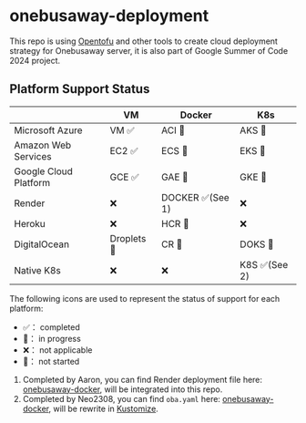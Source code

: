 # onebusaway-deployment
This repo is using [Opentofu](https://opentofu.org/) and other tools to create cloud deployment strategy for Onebusaway server, it is also part of Google Summer of Code 2024 project.

## Platform Support Status

|                       | VM          | Docker          | K8s          |
|-----------------------|-------------|-----------------|--------------|
| Microsoft Azure       | VM ✅        | ACI 🚧          | AKS 🔲       |
| Amazon Web Services   | EC2 ✅       | ECS 🚧          | EKS 🔲       |
| Google Cloud Platform | GCE ✅       | GAE 🚧          | GKE 🔲       |
| Render                | ❌           | DOCKER ✅(See 1) | ❌            |
| Heroku                | ❌           | HCR 🔲          | ❌            |
| DigitalOcean          | Droplets 🔲 | CR 🔲           | DOKS 🔲      |
| Native K8s            | ❌           | ❌               | K8S ✅(See 2) |

The following icons are used to represent the status of support for each platform:
- ✅： completed
- 🚧： in progress
- ❌： not applicable
- 🔲： not started

1. Completed by Aaron, you can find Render deployment file here:  [onebusaway-docker](https://github.com/OneBusAway/onebusaway-docker), will be integrated into this repo.
2. Completed by Neo2308, you can find `oba.yaml` here: [onebusaway-docker](https://github.com/OneBusAway/onebusaway-docker), will be rewrite in [Kustomize](https://github.com/kubernetes-sigs/kustomize).
